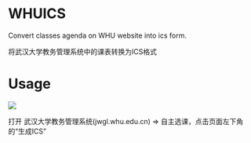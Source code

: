 # WHUICS

Convert classes agenda on WHU website into ics form. 

将武汉大学教务管理系统中的课表转换为ICS格式

# Usage


<a href="https://greasyfork.org/zh-CN/scripts/440031-whuics"><img src="https://img.shields.io/badge/tampermonkey-%2300485B.svg?&style=for-the-badge&logo=tampermonkey&logoColor=white"/></a>

打开 武汉大学教务管理系统(jwgl.whu.edu.cn) => 自主选课，点击页面左下角的“生成ICS”
